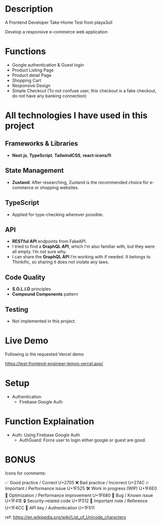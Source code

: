 # Description
A Frontend Developer Take-Home Test from playa3ull

Develop a responsive e-commerce web application

# Functions
- Google authentication & Guest login
- Product Listing Page
- Product detail Page
- Shopping Cart
- Responsive Design
- Simple Checkout (To not confuse user, this checkout is a fake checkout, do not have any banking connection)

# All technologies I have used in this project
## Frameworks & Libraries
- **Next.js**, **TypeScript**, **TailwindCSS**, **react-icons/fi**

## State Management
- **Zustand**: After researching, Zustand is the recommended choice for e-commerce or shopping websites.

## TypeScript
- Applied for type-checking wherever possible.

## API
- **RESTful API** endpoints from FakeAPI.
- I tried to find a **GraphQL API**, which I’m also familiar with, but they were all empty. I’m not sure why.
- I can share the **GraphQL API** I’m working with if needed. It belongs to Thinkific, so sharing it does not violate any laws.

## Code Quality
- **S.O.L.I.D** principles
- **Compound Components** pattern

## Testing
- Not implemented in this project.


# Live Demo
Following is the requested Vercel demo

https://test-frontend-engineer-lemon.vercel.app/

# Setup
- Authentication
    + Firebase Google Auth 

# Function Explaination
- Auth: Using Firebase Google Auth
    + AuthGuard: Force user to login either google or guest are good.

# BONUS

Icons for comments:

✅	  Good practice / Correct	               U+2705
❌	  Bad practice / Incorrect	               U+274C
🔥	   Important / Performance issue	        U+1F525
🛠	   Work in progress (WIP)	                U+1F6E0
🚀	   Optimization / Performance improvement	U+1F680
🐞	   Bug / Known issue	                    U+1F41E
🔒	   Security-related code	                U+1F512
📌	   Important note / Reference	            U+1F4CC
🔑	   API key / Authentication	                U+1F511

ref: https://en.wikipedia.org/wiki/List_of_Unicode_characters